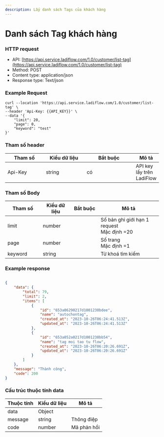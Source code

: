 ```yaml
---
description: Lấy danh sách Tags của khách hàng
---
```


# Danh sách Tag khách hàng

### HTTP request

* API: [https://api.service.ladiflow.com/1.0/customer/list-tag](https://api.service.ladiflow.com/1.0/customer/list-tag)
* Method: POST
* Content type: application/json
* Response type: Text/json

### Example Request

```jsdoc
curl --location 'https://api.service.ladiflow.com/1.0/customer/list-tag' \
--header 'Api-Key: {{API_KEY}}' \
--data '{
    "limit": 20,
    "page": 0,
    "keyword": "test"
}'
```

### &#x20;Tham số header

<table><thead><tr><th width="118">Tham số</th><th width="127">Kiểu dữ liệu</th><th width="158">Bắt buộc</th><th>Mô tả</th></tr></thead><tbody><tr><td>Api-Key</td><td>string</td><td>có</td><td>API key lấy trên LadiFlow</td></tr></tbody></table>

### Tham số Body

<table><thead><tr><th width="154">Tham số</th><th width="124">Kiểu dữ liệu</th><th width="125">Bắt buộc</th><th width="374">Mô tả</th></tr></thead><tbody><tr><td>limit</td><td>number</td><td></td><td>Số bản ghi giới hạn 1 request<br>Mặc định =20</td></tr><tr><td>page</td><td>number</td><td></td><td>Số trang<br>Mặc định =1</td></tr><tr><td>keyword</td><td>string</td><td></td><td>Từ khoá tìm kiếm</td></tr></tbody></table>

### Example response

```json

{
    "data": {
        "total": 79,
        "limit": 2,
        "items": [
            {
                "id": "653a06290217d1001230bdee",
                "name": "autochontag",
                "created_at": "2023-10-26T06:24:41.513Z",
                "updated_at": "2023-10-26T06:24:41.513Z"
            },
            {
                "id": "653a052a0217d1001230bb54",
                "name": "tag moi tao tu flow",
                "created_at": "2023-10-26T06:20:26.691Z",
                "updated_at": "2023-10-26T06:20:26.691Z"
            }
        ]
    },
    "message": "Thành công",
    "code": 200
}

```

### Cấu trúc thuộc tính data <a href="#cau-truc-thuoc-tinh-data" id="cau-truc-thuoc-tinh-data"></a>

| Thuộc tính | Kiểu dữ liệu | Mô tả       |
| ---------- | ------------ | ----------- |
| data       | Object       |             |
| message    | string       | Thông điệp  |
| code       | number       | Mã phản hồi |
